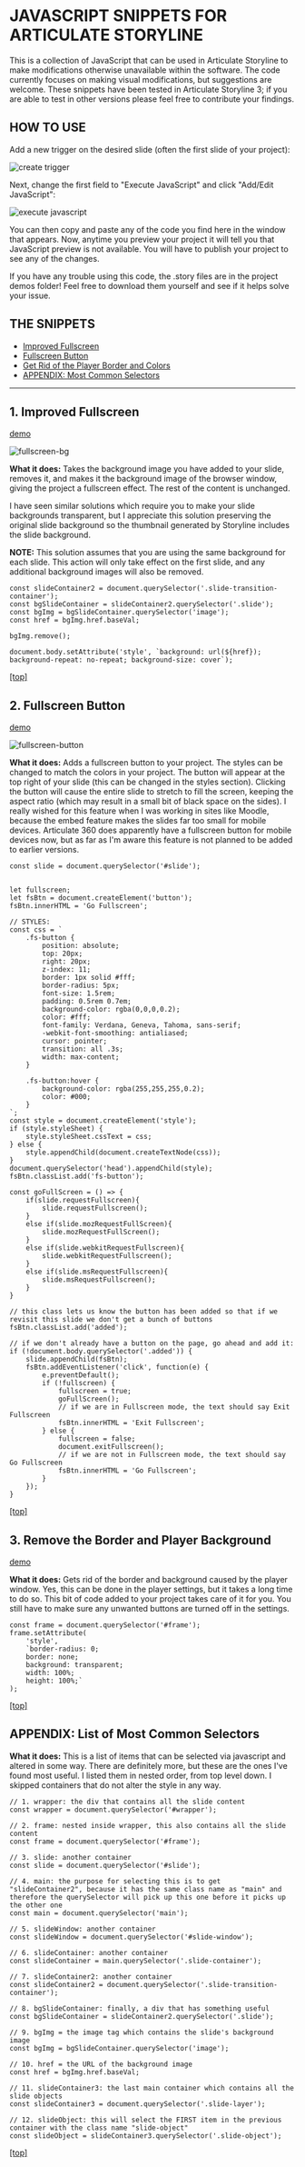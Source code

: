 # JAVASCRIPT SNIPPETS FOR ARTICULATE STORYLINE

This is a collection of JavaScript that can be used in Articulate Storyline to make modifications otherwise unavailable within the software. The code currently focuses on making visual modifications, but suggestions are welcome. These snippets have been tested in Articulate Storyline 3; if you are able to test in other versions please feel free to contribute your findings.

## HOW TO USE 

Add a new trigger on the desired slide (often the first slide of your project):

![create trigger](./images/01.create-trigger.png)

Next, change the first field to "Execute JavaScript" and click "Add/Edit JavaScript":

![execute javascript](./images/02.execute-javascript.png)

You can then copy and paste any of the code you find here in the window that appears. Now, anytime you preview your project it will tell you that JavaScript preview is not available. You will have to publish your project to see any of the changes.

If you have any trouble using this code, the .story files are in the project demos folder! Feel free to download them yourself and see if it helps solve your issue.

## THE SNIPPETS

- [Improved Fullscreen](#1-improved-fullscreen)
- [Fullscreen Button](#2-fullscreen-button)
- [Get Rid of the Player Border and Colors](#3-remove-the-border-and-player-background)
- [APPENDIX: Most Common Selectors](#appendix-list-of-most-common-selectors)

---

## 1. Improved Fullscreen 

[demo](https://itsdani.me/sl/improved-fullscreen/story.html)

![fullscreen-bg](./images/03.improved-fullscreen.png)

**What it does:** Takes the background image you have added to your slide, removes it, and makes it the background image of the browser window, giving the project a fullscreen effect. The rest of the content is unchanged. 

I have seen similar solutions which require you to make your slide backgrounds transparent, but I appreciate this solution preserving the original slide background so the thumbnail generated by Storyline includes the slide background.

**NOTE:** This solution assumes that you are using the same background for each slide. This action will only take effect on the first slide, and any additional background images will also be removed.

```
const slideContainer2 = document.querySelector('.slide-transition-container');
const bgSlideContainer = slideContainer2.querySelector('.slide');
const bgImg = bgSlideContainer.querySelector('image');
const href = bgImg.href.baseVal;

bgImg.remove();

document.body.setAttribute('style', `background: url(${href}); background-repeat: no-repeat; background-size: cover`);
```
[[top]](#javascript-snippets-for-articulate-storyline)


## 2. Fullscreen Button 

[demo](https://itsdani.me/sl/fullscreen-button/story.html)

![fullscreen-button](./images/04.go-fullscreen.png)

**What it does:** Adds a fullscreen button to your project. The styles can be changed to match the colors in your project. The button will appear at the top right of your slide (this can be changed in the styles section). Clicking the button will cause the entire slide to stretch to fill the screen, keeping the aspect ratio (which may result in a small bit of black space on the sides). I really wished for this feature when I was working in sites like Moodle, because the embed feature makes the slides far too small for mobile devices. Articulate 360 does apparently have a fullscreen button for mobile devices now, but as far as I'm aware this feature is not planned to be added to earlier versions.

```
const slide = document.querySelector('#slide');


let fullscreen;
let fsBtn = document.createElement('button');
fsBtn.innerHTML = 'Go Fullscreen';

// STYLES:
const css = `
    .fs-button {
        position: absolute; 
        top: 20px; 
        right: 20px; 
        z-index: 11; 
        border: 1px solid #fff; 
        border-radius: 5px; 
        font-size: 1.5rem; 
        padding: 0.5rem 0.7em; 
        background-color: rgba(0,0,0,0.2); 
        color: #fff; 
        font-family: Verdana, Geneva, Tahoma, sans-serif; 
        -webkit-font-smoothing: antialiased; 
        cursor: pointer; 
        transition: all .3s;
        width: max-content;
    }

    .fs-button:hover {
        background-color: rgba(255,255,255,0.2);
        color: #000;
    }
`;
const style = document.createElement('style');
if (style.styleSheet) {
    style.styleSheet.cssText = css;
} else {
    style.appendChild(document.createTextNode(css));
}
document.querySelector('head').appendChild(style);
fsBtn.classList.add('fs-button');

const goFullScreen = () => {
    if(slide.requestFullscreen){
        slide.requestFullscreen();
    }
    else if(slide.mozRequestFullScreen){
        slide.mozRequestFullScreen();
    }
    else if(slide.webkitRequestFullscreen){
        slide.webkitRequestFullscreen();
    }
    else if(slide.msRequestFullscreen){
        slide.msRequestFullscreen();
    }
}

// this class lets us know the button has been added so that if we revisit this slide we don't get a bunch of buttons
fsBtn.classList.add('added'); 

// if we don't already have a button on the page, go ahead and add it:
if (!document.body.querySelector('.added')) { 
	slide.appendChild(fsBtn); 
	fsBtn.addEventListener('click', function(e) {
		e.preventDefault();
		if (!fullscreen) {
			fullscreen = true;
            goFullScreen();
            // if we are in Fullscreen mode, the text should say Exit Fullscreen
			fsBtn.innerHTML = 'Exit Fullscreen'; 
		} else {
			fullscreen = false;
			document.exitFullscreen();
            // if we are not in Fullscreen mode, the text should say Go Fullscreen
			fsBtn.innerHTML = 'Go Fullscreen'; 
		}
    });
}

```

[[top]](#javascript-snippets-for-articulate-storyline)

## 3. Remove the Border and Player Background

[demo](https://itsdani.me/sl/invisible-player/story.html)

**What it does:** Gets rid of the border and background caused by the player window. Yes, this can be done in the player settings, but it takes a long time to do so. This bit of code added to your project takes care of it for you. You still have to make sure any unwanted buttons are turned off in the settings.

```
const frame = document.querySelector('#frame');
frame.setAttribute(
	'style',
	`border-radius: 0;
	border: none;
	background: transparent;
	width: 100%;
	height: 100%;`
);
```

[[top]](#javascript-snippets-for-articulate-storyline)

## APPENDIX: List of Most Common Selectors

**What it does:** This is a list of items that can be selected via javascript and altered in some way. There are definitely more, but these are the ones I've found most useful. I listed them in nested order, from top level down. I skipped containers that do not alter the style in any way.

```
// 1. wrapper: the div that contains all the slide content
const wrapper = document.querySelector('#wrapper');

// 2. frame: nested inside wrapper, this also contains all the slide content
const frame = document.querySelector('#frame');

// 3. slide: another container
const slide = document.querySelector('#slide');

// 4. main: the purpose for selecting this is to get "slideContainer2", because it has the same class name as "main" and therefore the querySelector will pick up this one before it picks up the other one
const main = document.querySelector('main');

// 5. slideWindow: another container
const slideWindow = document.querySelector('#slide-window');

// 6. slideContainer: another container
const slideContainer = main.querySelector('.slide-container');

// 7. slideContainer2: another container
const slideContainer2 = document.querySelector('.slide-transition-container');

// 8. bgSlideContainer: finally, a div that has something useful
const bgSlideContainer = slideContainer2.querySelector('.slide');

// 9. bgImg = the image tag which contains the slide's background image
const bgImg = bgSlideContainer.querySelector('image');

// 10. href = the URL of the background image
const href = bgImg.href.baseVal;

// 11. slideContainer3: the last main container which contains all the slide objects
const slideContainer3 = document.querySelector('.slide-layer');

// 12. slideObject: this will select the FIRST item in the previous container with the class name "slide-object"
const slideObject = slideContainer3.querySelector('.slide-object');
```

[[top]](#javascript-snippets-for-articulate-storyline)
